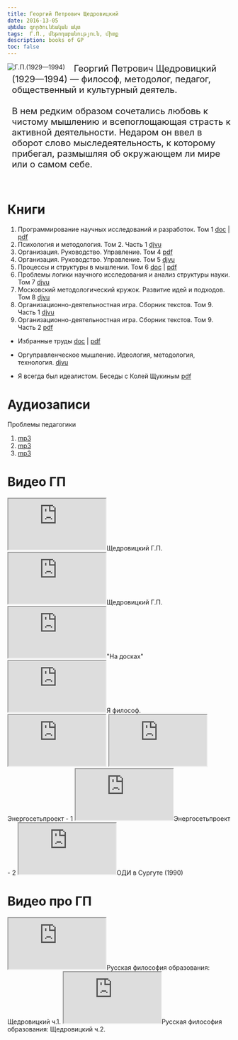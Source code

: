 ```yaml
---
title: Георгий Петрович Щедровицкий
date: 2016-13-05
սխեմա: գործունեական ակտ
tags:  Г.П., մեթոդաբանություն, միտք
description: books of GP
toc: false
---
```


<div>
<img style="float:left;display:inline-block; margin-right: 20px;" title="Георгий Петрович Щедровицкий (1929—1994)" alt="Г.П.(1929—1994)" src="../../../images/gp.jpg">

<span style="display:block;font-size: 15pt; margin-left: 10px;">
Георгий Петрович Щедровицкий (1929—1994) — философ, методолог, педагог, общественный и культурный деятель.
<br><br>
В нем редким образом сочетались любовь к чистому мышлению и всепоглощающая страсть к активной деятельности. Недаром он ввел в оборот слово мыследеятельность, к которому прибегал, размышляя об окружающем ли мире или о самом себе.
</span>
</div>

<br>
<br>


# Книги
1. Программирование научных исследований и разработок. Том 1 <a target="_blank" href="https://drive.google.com/open?id=0B5_olWfL1-4xWUFNeFhhS2VudjA">doc</a> | <a target="_blank" href="https://drive.google.com/open?id=0B5_olWfL1-4xZDc0dGZYQWh5OFU">pdf</a>
2. Психология и методология. Том 2. Часть 1 <a target="_blank" href="https://drive.google.com/open?id=0B5_olWfL1-4xbGxSUUtCajM5QjQ">djvu</a>
3. Организация. Руководство. Управление. Том 4 <a target="_blank" href="https://drive.google.com/open?id=0B5_olWfL1-4xdWNjM3AxVTVrVUk">pdf</a>
4. Организация. Руководство. Управление. Том 5 <a target="_blank" href="https://drive.google.com/open?id=0B5_olWfL1-4xd09fNjhLLXFsa3M">djvu</a>
5. Процессы и структуры в мышлении. Том 6 <a target="_blank" href="https://drive.google.com/open?id=0B5_olWfL1-4xVHFFWXB6YndUTHM">doc</a> | <a target="_blank" href="https://drive.google.com/open?id=0B5_olWfL1-4xLXdHSFVMTXkzQjQ">pdf</a>
6. Проблемы логики научного исследования и анализ структуры науки. Том 7 <a target="_blank" href="https://drive.google.com/open?id=0B5_olWfL1-4xWjJHQ0taLWlVOXM">djvu</a>
7. Московский методологический кружок. Развитие идей и подходов. Том 8 <a target="_blank" href="https://drive.google.com/open?id=0B5_olWfL1-4xZWpGcjdNb2FVd2M">djvu</a>
8. Организационно-деятельностная игра. Сборник текстов. Том 9. Часть 1 <a target="_blank" href="https://drive.google.com/open?id=0B5_olWfL1-4xVHM0azI1cEZFdGc">djvu</a>
9. Организационно-деятельностная игра. Сборник текстов. Том 9. Часть 2 <a target="_blank" href="https://drive.google.com/open?id=0B5_olWfL1-4xZHg3Qm1lME1veXc">pdf</a>

* Избранные труды <a target="_blank" href="https://drive.google.com/open?id=0B5_olWfL1-4xeU5Td2xTZFpBTG8">doc</a> | <a target="_blank" href="https://drive.google.com/open?id=0B5_olWfL1-4xT3RaZHNiYW90MVk">pdf</a>

* Оргуправленческое мышление. Идеология, методология, технология. <a target="_blank" href="https://drive.google.com/open?id=0B5_olWfL1-4xWUQ4MDlKR1hBalk">djvu</a>

* Я всегда был идеалистом. Беседы с Колей Щукиным <a target="_blank" href="https://drive.google.com/open?id=0B5_olWfL1-4xd0thYUVCZGdTVzA">pdf</a>

# Аудиозаписи

Проблемы педагогики

1. <a target="_blank" href="https://drive.google.com/open?id=0B5_olWfL1-4xcGtrWEVXdjVrb1E">mp3</a>
2. <a target="_blank" href="https://drive.google.com/open?id=0B5_olWfL1-4xTE5ibm0taHM0VTA">mp3</a>
3. <a target="_blank" href="https://drive.google.com/open?id=0B5_olWfL1-4xSWRKSWdVQWVzNHc">mp3</a>

# Видео ГП
 <iframe width="220" height="115"
src="https://www.youtube.com/embed/iT1qBv1-zrA">
</iframe>Щедровицкий Г.П.

 <iframe width="220" height="115"
src="https://www.youtube.com/embed/MyAwovIsz-w">
</iframe>Щедровицкий Г.П.

 <iframe width="220" height="115"
src="https://www.youtube.com/embed/zk2L2e_Evsw">
</iframe>"На досках"

 <iframe width="220" height="115"
src="https://www.youtube.com/embed/hPDgI4_xDD4">
</iframe>Я философ.

 <iframe width="220" height="115"
src="https://www.youtube.com/embed/Uf27-SkOhPk">
</iframe>

 <iframe width="220" height="115"
src="https://www.youtube.com/embed/YcwjZjxSCMI">
</iframe>Энергосетьпроект - 1

 <iframe width="220" height="115"
src="https://www.youtube.com/embed/m5_W0uDfqw4">
</iframe>Энергосетьпроект - 2


 <iframe width="220" height="115"
src="https://www.youtube.com/embed/cSV0lenVpJo">
</iframe>ОДИ в Сургуте (1990)


# Видео про ГП

 <iframe width="220" height="115"
src="https://www.youtube.com/embed/lLWarzwYOi4">
</iframe>Русская философия образования: Щедровицкий ч.1.

 <iframe width="220" height="115"
src="https://www.youtube.com/embed/Z_dzIPZvQWU">
</iframe>Русская философия образования: Щедровицкий ч.2.
